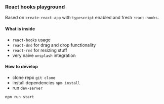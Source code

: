 ### React hooks playground

Based on `create-react-app` with `typescript` enabled and fresh `react-hooks`.

#### What is inside
* `react-hooks` usage
* `react-dnd` for drag and drop functionality
* `react-rnd` for resizing stuff
* very naive `unsplash` integration

#### How to develop
* clone repo `git clone`
* install dependencies `npm install`
* run `dev-server`
```
npm run start
```